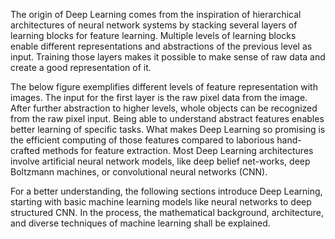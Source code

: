 The origin of Deep Learning comes from the inspiration of hierarchical architectures of neural network systems by stacking several layers of learning blocks for feature learning.
Multiple levels of learning blocks enable different representations and abstractions of the previous level as input.
Training those layers makes it possible to make sense of raw data and create a good representation of it.

The below figure exemplifies different levels of feature representation with images.
The input for the first layer is the raw pixel data from the image.
After further abstraction to higher levels, whole objects can be recognized from the raw pixel input.
Being able to understand abstract features enables better learning of specific tasks.
What makes Deep Learning so promising is the efficient computing of those features compared to laborious hand-crafted methods for feature extraction.
Most Deep Learning architectures involve artificial neural network models, like deep belief net-works, deep Boltzmann machines, or convolutional neural networks (CNN).

For a better understanding, the following sections introduce Deep Learning, starting with basic machine learning models like neural networks to deep structured CNN.
In the process, the mathematical background, architecture, and diverse techniques of machine learning shall be explained.

